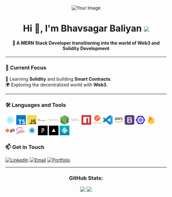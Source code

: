 <p align="center">
  <img src="https://i.pinimg.com/736x/98/86/06/988606a6071467a08b58e4ab155be6d1.jpg" alt="Your Image" width="500" />
</p>  

<h1 align="center">Hi 👋, I'm Bhavsagar Baliyan <img height="40" src="https://emoji.gg/assets/emoji/7333-parrotdance.gif"></h1>


  <h4 align="center">🚀 A MERN Stack Developer transitioning into the world of Web3 and Solidity Development</h4>

---

### 🌟 **Current Focus**  
🎯 Learning **Solidity** and building **Smart Contracts**.  
🌍 Exploring the decentralized world with **Web3**.  

---

### 🛠️ Languages and Tools

<code><img height="30" src="https://raw.githubusercontent.com/github/explore/80688e429a7d4ef2fca1e82350fe8e3517d3494d/topics/react/react.png"></code>
<code><img height="30" src="https://raw.githubusercontent.com/github/explore/80688e429a7d4ef2fca1e82350fe8e3517d3494d/topics/typescript/typescript.png"></code>
<code><img height="30" src="https://raw.githubusercontent.com/github/explore/80688e429a7d4ef2fca1e82350fe8e3517d3494d/topics/javascript/javascript.png"></code>
<code><img height="30" src="https://raw.githubusercontent.com/github/explore/80688e429a7d4ef2fca1e82350fe8e3517d3494d/topics/mongodb/mongodb.png"></code>
<code><img height="30" src="https://raw.githubusercontent.com/github/explore/80688e429a7d4ef2fca1e82350fe8e3517d3494d/topics/express/express.png"></code>
<code><img height="30" src="https://raw.githubusercontent.com/github/explore/80688e429a7d4ef2fca1e82350fe8e3517d3494d/topics/nodejs/nodejs.png"></code>
<code><img height="30" src="https://raw.githubusercontent.com/github/explore/main/topics/nextjs/nextjs.png"></code>
<code><img height="30" src="https://raw.githubusercontent.com/github/explore/80688e429a7d4ef2fca1e82350fe8e3517d3494d/topics/npm/npm.png"></code>
<code><img height="30" src="https://raw.githubusercontent.com/github/explore/main/topics/postman/postman.png"></code>
<code><img height="30" src="https://raw.githubusercontent.com/github/explore/main/topics/visual-studio-code/visual-studio-code.png"></code>
<code><img height="30" src="https://raw.githubusercontent.com/github/explore/80688e429a7d4ef2fca1e82350fe8e3517d3494d/topics/aws/aws.png"></code>
<code><img height="30" src="https://raw.githubusercontent.com/github/explore/80688e429a7d4ef2fca1e82350fe8e3517d3494d/topics/bootstrap/bootstrap.png"></code>
<code><img height="30" src="https://raw.githubusercontent.com/github/explore/80688e429a7d4ef2fca1e82350fe8e3517d3494d/topics/eslint/eslint.png"></code>
<code><img height="30" src="https://raw.githubusercontent.com/github/explore/80688e429a7d4ef2fca1e82350fe8e3517d3494d/topics/firebase/firebase.png"></code>
<code><img height="30" src="https://raw.githubusercontent.com/github/explore/80688e429a7d4ef2fca1e82350fe8e3517d3494d/topics/git/git.png"></code>
<code><img height="30" src="https://raw.githubusercontent.com/github/explore/80688e429a7d4ef2fca1e82350fe8e3517d3494d/topics/sass/sass.png"></code>
<code><img height="30" src="https://raw.githubusercontent.com/github/explore/80688e429a7d4ef2fca1e82350fe8e3517d3494d/topics/webpack/webpack.png"></code>
<code><img height="30" src="https://raw.githubusercontent.com/github/explore/main/topics/figma/figma.png"></code>
<code><img height="30" src="https://raw.githubusercontent.com/github/explore/main/topics/vercel/vercel.png"></code>
<code><img height="30" src="https://raw.githubusercontent.com/github/explore/main/topics/netlify/netlify.png"></code>



### 📫 **Get in Touch**  
[![LinkedIn](https://img.shields.io/badge/-LinkedIn-0A66C2?logo=linkedin&logoColor=white&style=for-the-badge)](https://linkedin.com/in/your-profile) [![Email](https://img.shields.io/badge/-Email-D14836?logo=gmail&logoColor=white&style=for-the-badge)](mailto:your.email@example.com) [![Portfolio](https://img.shields.io/badge/-Portfolio-000000?logo=github&logoColor=white&style=for-the-badge)](https://yourportfolio.com)  

---



<h3 align="center">GitHub Stats:</h3>

<p align= "center">
  <img height= "150" src="https://github-readme-stats.vercel.app/api?username=itsbhavsagar&theme=dark&show_icons=true&include_all_commits=true" />
  <img height= "150" src="https://github-readme-stats.vercel.app/api/top-langs/?username=itsbhavsagar&theme=dark&langs_count=5&layout=compact&hide=yacc,c%2B%2B,gdscript,cmake,html,css,blade" />
</p>

